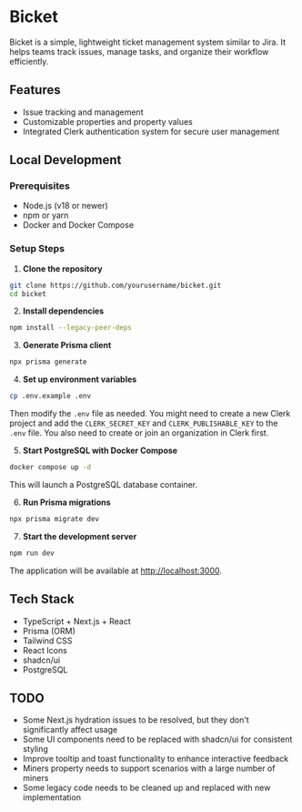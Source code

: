 # Bicket

Bicket is a simple, lightweight ticket management system similar to Jira. It helps teams track issues, manage tasks, and organize their workflow efficiently.

## Features

- Issue tracking and management
- Customizable properties and property values
- Integrated Clerk authentication system for secure user management

## Local Development

### Prerequisites

- Node.js (v18 or newer)
- npm or yarn
- Docker and Docker Compose

### Setup Steps

1. **Clone the repository**

```bash
git clone https://github.com/yourusername/bicket.git
cd bicket
```

2. **Install dependencies**

```bash
npm install --legacy-peer-deps
```

3. **Generate Prisma client**

```bash
npx prisma generate
```

4. **Set up environment variables**

```bash
cp .env.example .env
```

Then modify the `.env` file as needed. You might need to create a new Clerk project and add the `CLERK_SECRET_KEY` and `CLERK_PUBLISHABLE_KEY` to the `.env` file. You also need to create or join an organization in Clerk first.

5. **Start PostgreSQL with Docker Compose**

```bash
docker compose up -d
```

This will launch a PostgreSQL database container.

6. **Run Prisma migrations**

```bash
npx prisma migrate dev
```

7. **Start the development server**

```bash
npm run dev
```

The application will be available at [http://localhost:3000](http://localhost:3000).

## Tech Stack

- TypeScript + Next.js + React
- Prisma (ORM)
- Tailwind CSS
- React Icons
- shadcn/ui
- PostgreSQL

## TODO

- Some Next.js hydration issues to be resolved, but they don't significantly affect usage
- Some UI components need to be replaced with shadcn/ui for consistent styling
- Improve tooltip and toast functionality to enhance interactive feedback
- Miners property needs to support scenarios with a large number of miners
- Some legacy code needs to be cleaned up and replaced with new implementation